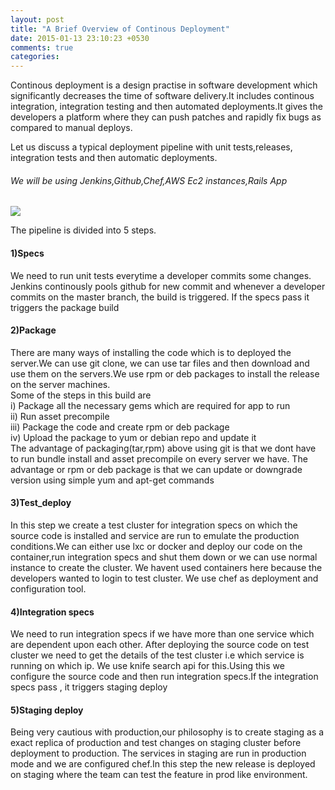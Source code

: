 ```yaml
---
layout: post
title: "A Brief Overview of Continous Deployment"
date: 2015-01-13 23:10:23 +0530
comments: true
categories: 
---
```


Continous deployment is a design practise in software development which
significantly decreases the time of software delivery.It includes
continous integration, integration testing and then automated
deployments.It gives the developers a platform where they can push
patches and rapidly fix bugs as compared to manual deploys.

Let us discuss  a typical deployment pipeline with unit tests,releases,
integration tests and then automatic deployments.

<h6>
We will be using Jenkins,Github,Chef,AWS Ec2 instances,Rails App
</h6>


<img src="{{ root_url }}/images/pipeline.png" />

The pipeline is divided into 5 steps.


<h4>1)Specs </h4>
We need to run unit tests everytime a developer commits some changes.
Jenkins continously pools github for new commit and whenever a
developer commits on the master branch, the build is triggered.
If the specs pass it triggers the package build

<h4>2)Package </h4>
There are many ways of installing the code which is to deployed the
server.We can use git clone, we can use tar files and then download and
use them on the servers.We use rpm or deb packages to install the
release on the server machines.
</br>Some of the steps in this build are
</br>
i) Package all the necessary gems which are required for app to
run
</br>
ii) Run asset precompile
</br>
iii) Package the code and create rpm or deb package
</br>
iv) Upload the package to yum or debian repo and update it
</br>
The advantage of packaging(tar,rpm) above using git is that we dont have
to run bundle install and asset precompile on every server we have.
The advantage or rpm or deb package is that we can update or downgrade
version using simple yum and apt-get commands

<h4>3)Test_deploy</h4>
In this step we create a test cluster for integration specs on which the source code is installed and
service are run to emulate the production conditions.We can either use lxc or docker and deploy our code on the container,run integration specs and shut them down or we can  use normal instance to create the cluster. We havent used containers here because the developers wanted to login to test cluster. We use chef as deployment and configuration tool.

<h4>4)Integration specs</h4>
We need to run integration specs if we have more than one service which
are dependent upon each other.
After deploying the source code on test cluster we need to get the details
of the test cluster i.e which service is running on which ip.
We use knife search api for this.Using this we configure the source code and
then run integration specs.If the integration specs pass , it triggers staging deploy

<h4>5)Staging deploy</h4>
Being very cautious with production,our philosophy is to create staging as a exact replica of production
and test changes on staging cluster before deployment to production.
The services in staging are run in production mode and we are configured
chef.In this step the new release is deployed on staging where the team
can test the feature in prod like environment.
